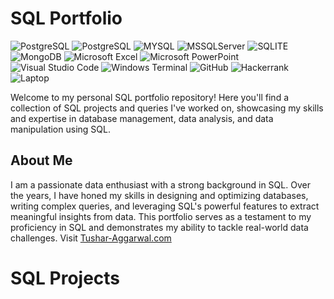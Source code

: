 # SQL Portfolio 
![PostgreSQL](https://img.shields.io/badge/PostgreSQL-316192?style=for-the-badge&logo=postgresql&logoColor=white)
![PostgreSQL](https://img.shields.io/badge/PostgreSQL-316192?style=for-the-badge&logo=postgresql&logoColor=white)
![MYSQL](https://img.shields.io/badge/MySQL-005C84?style=for-the-badge&logo=mysql&logoColor=white)
![MSSQLServer](https://img.shields.io/badge/Microsoft%20SQL%20Server-CC2927?style=for-the-badge&logo=microsoft%20sql%20server&logoColor=white)
![SQLITE](https://img.shields.io/badge/SQLite-07405E?style=for-the-badge&logo=sqlite&logoColor=white)
![MongoDB](https://img.shields.io/badge/MongoDB-4EA94B?style=for-the-badge&logo=mongodb&logoColor=white)
![Microsoft Excel](https://img.shields.io/badge/Microsoft_Excel-217346?style=for-the-badge&logo=microsoft-excel&logoColor=white)
![Microsoft PowerPoint](https://img.shields.io/badge/Microsoft_PowerPoint-B7472A?style=for-the-badge&logo=microsoft-powerpoint&logoColor=white)
![Visual Studio Code](https://img.shields.io/badge/Visual%20Studio%20Code-0078d7.svg?style=for-the-badge&logo=visual-studio-code&logoColor=white)
![Windows Terminal](https://img.shields.io/badge/Windows%20Terminal-%234D4D4D.svg?style=for-the-badge&logo=windows-terminal&logoColor=white)
![GitHub](https://img.shields.io/badge/github-%23121011.svg?style=for-the-badge&logo=github&logoColor=white)
![Hackerrank](https://img.shields.io/badge/-Hackerrank-2EC866?style=for-the-badge&logo=HackerRank&logoColor=white)
![Laptop](https://img.shields.io/badge/xiaomi%20laptop-FF6900?style=for-the-badge&logo=xiaomi&logoColor=white)

Welcome to my personal SQL portfolio repository! Here you'll find a collection of SQL projects and queries I've worked on, showcasing my skills and expertise in database management, data analysis, and data manipulation using SQL.
   
## About Me
I am a passionate data enthusiast with a strong background in SQL. Over the years, I have honed my skills in designing and optimizing databases, writing complex queries, and leveraging SQL's powerful features to extract meaningful insights from data. This portfolio serves as a testament to my proficiency in SQL and demonstrates my ability to tackle real-world data challenges. Visit [Tushar-Aggarwal.com](https://www.tushar-aggarwal.com/)
 
# SQL Projects
